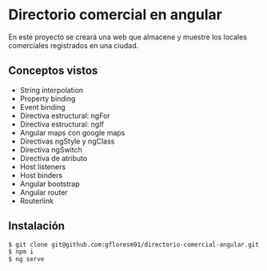# Directorio comercial en angular

En este proyecto se creará una web que almacene y muestre los locales comerciales registrados en una ciudad.

## Conceptos vistos

- String interpolation
- Property binding
- Event binding
- Directiva estructural: ngFor
- Directiva estructural: ngIf
- Angular maps con google maps
- Directivas ngStyle y ngClass
- Directiva ngSwitch
- Directiva de atributo
- Host listeners
- Host binders
- Angular bootstrap
- Angular router
- Routerlink

## Instalación

```bash
$ git clone git@github.com:gfloresm91/directorio-comercial-angular.git
$ npm i
$ ng serve
```
